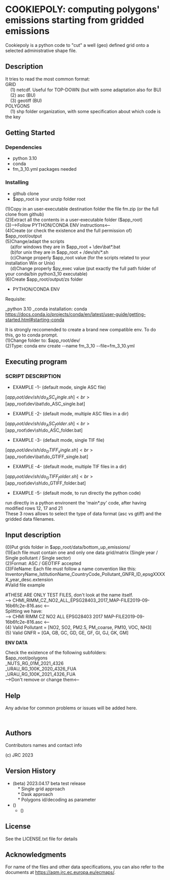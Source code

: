 # COOKIEPOLY: computing polygons' emissions starting from gridded emissions

Cookiepoly is a python code to "cut" a well (geo) defined grid onto a selected administrative shape file.

## Description

It tries to read the most common format: <br>
GRID <br>
&nbsp;&nbsp;&nbsp;&nbsp;(1) netcdf. Useful for TOP-DOWN (but with some adaptation also for BU) <br>
&nbsp;&nbsp;&nbsp;&nbsp;(2) asc (BU) <br>
&nbsp;&nbsp;&nbsp;&nbsp;(3) geotiff (BU) <br>
POLYGONS <br>
&nbsp;&nbsp;&nbsp;&nbsp;(1) shp folder organization, with some specification about which code is the key <br>


## Getting Started

### Dependencies

* python 3.10
* conda
* fm_3_10.yml packages needed

### Installing

* github clone
* $app_root is your unzip folder root

(1)Copy in an user-executable destination folder the file fm.zip (or the full clone from github) <br>
(2)Extract all the contents in a user-executable folder ($app_root) <br>
(3)-->Follow PYTHON/CONDA ENV instructions<-- <br>
(4)Create (or check the existence and the full permission of) $app_root/output <br>
(5)Change/adapt the scripts <br>
&nbsp;&nbsp;&nbsp;&nbsp;(a)for windows they are in $app_root + \dev\bat\*.bat <br>
&nbsp;&nbsp;&nbsp;&nbsp;(b)for unix they are in $app_root + /dev/sh/*.sh <br>
&nbsp;&nbsp;&nbsp;&nbsp;(c)Change properly $app_root value (for the scripts related to your installation Win or Unix) <br>
&nbsp;&nbsp;&nbsp;&nbsp;(d)Change properly $py_exec value (put exactly the full path folder of your conda/bin python3_10 executable) <br>
(6)Create $app_root/output/zs folder <br>


* PYTHON/CONDA ENV

Requisite:

_python 3.10
_conda installation: conda https://docs.conda.io/projects/conda/en/latest/user-guide/getting-started.html#starting-conda

It is strongly reccomended to create a brand new compatible env. To do this, go to conda prompt. <br>
(1)Change folder to: $app_root/dev/ <br>
(2)Type: conda env create --name fm_3_10 --file=fm_3_10.yml <br>

## Executing program

### SCRIPT DESCRIPTION

* EXAMPLE -1- (default mode, single ASC file)

[$app_root/dev/sh/do_ASC_single.sh] <br>
[$app_root\dev\bat\do_ASC_single.bat] <br>

* EXAMPLE -2- (default mode, multiple ASC files in a dir) <br>

[$app_root/dev/sh/do_ASC_folder.sh] <br>
[$app_root\dev\sh\do_ASC_folder.bat] <br>

* EXAMPLE -3- (default mode, single TIF file) <br>

[$app_root/dev/sh/do_GTIFF_single.sh] <br>
[$app_root\dev\bat\do_GTIFF_single.bat] <br>

* EXAMPLE -4- (default mode, multiple TIF files in a dir) <br>

[$app_root/dev/sh/do_GTIFF_folder.sh] <br>
[$app_root\dev\sh\do_GTIFF_folder.bat] <br>

* EXAMPLE -5- (default mode, to run directly the python code) <br>

run directly in a python environent the 'main*.py' code, after having modified rows 12, 17 and 21  <br>
These 3 rows allows to select the type of data format (asc vs gtiff) and the gridded data filenames.  <br>

## Input description

(0)Put grids folder in $app_root/data/bottom_up_emissions/  <br>
(1)Each file must contain one and only one data grid/matrix (Single year / Single pollutant / Single sector)  <br>
(2)Format: ASC / GEOTIFF accepted <br>
(3)FileName: Each file must follow  a name convention like this: <br>
InventoryName_IstitutionName_CountryCode_Pollutant_GNFR_ID_epsgXXXXX_year_desc.extension <br>
#Valid file example <br>

#THESE ARE ONLY TEST FILES, don't look at the name itself. <br>
--> CHMI_RIMM_CZ_NO2_ALL_EPSG28403_2017_MAP-FILE2019-09-16b6fc2e-816.asc <-- <br>
Splitting we have: <br>
--> CHMI RIMM CZ NO2 ALL EPSG28403 2017 MAP-FILE2019-09-16b6fc2e-816.asc <-- <br>
(4) Valid Pollutant = [NO2, SO2, PM2.5, PM_coarse, PM10, VOC, NH3] <br>
(5) Valid GNFR = [GA, GB, GC, GD, GE, GF, GI, GJ, GK, GM] <br>

**ENV DATA**

Check the existence of the following subfolders: <br>
$app_root/polygons <br>
_NUTS_RG_01M_2021_4326 <br>
_URAU_RG_100K_2020_4326_FUA <br>
_URAU_RG_100K_2021_4326_FUA <br>
-->Don't remove or change them<--


## Help


Any advise for common problems or issues will be added here.
```
   
```

## Authors

Contributors names and contact info

(c) JRC 2023

## Version History

* (beta) 2023.04.17 beta test release <br>
&nbsp;&nbsp;&nbsp;&nbsp;* Single grid approach <br>
&nbsp;&nbsp;&nbsp;&nbsp;* Dask approach <br>
&nbsp;&nbsp;&nbsp;&nbsp;* Polygons id/decoding as parameter <br>
* () <br>
    * () <br>

## License

See the LICENSE.txt file for details

## Acknowledgments

For name of the files and other data specifications, you can also refer to the documents at https://aqm.jrc.ec.europa.eu/ecmaps/.
